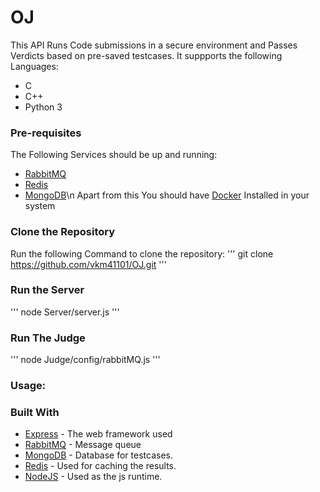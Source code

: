 # OJ

This API Runs Code submissions in a secure environment and Passes Verdicts based
 on pre-saved testcases. It suppports the following Languages:

 * C
 * C++
 * Python 3

 ### Pre-requisites

 The Following Services should be up and running:
 * [RabbitMQ](https://www.rabbitmq.com/download.html)
 * [Redis](https://redis.io/download)
 * [MongoDB](https://docs.mongodb.com/manual/installation/)\n
 Apart from this You should have [Docker](https://docs.docker.com/engine/install/) Installed in your system

 ### Clone the Repository

 Run the following Command to clone the repository:
 '''
 git clone https://github.com/vkm41101/OJ.git
 '''

 ### Run the Server

 '''
node Server/server.js
 '''

 ### Run The Judge

 '''
node Judge/config/rabbitMQ.js
 '''

 ### Usage:

 

### Built With

* [Express](https://expressjs.com/)     -  The web framework used
* [RabbitMQ](https://www.rabbitmq.com/) -  Message queue
* [MongoDB](https://www.mongodb.com/)   - Database for testcases.
* [Redis](https://redis.io/)           -  Used for caching the results.
* [NodeJS](https://nodejs.org/en/)      -  Used as the js runtime.
